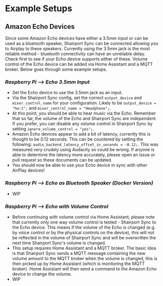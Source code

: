 Example Setups
===

Amazon Echo Devices
---
Since some Amazon Echo devices have either a 3.5mm input or can be used as a bluetooth speaker, Shairport Sync can be connected allowing you to Airplay to these speakers. Currently using the 3.5mm jack is the most reliable method - bluetooth connectivity can have an unreliable delay. Check first to see if your Echo device supports either of these. Volume control of the Echo device can be added via Home Assistant and a MQTT broker. Below goes through some example setups.
### _Raspberry Pi --> Echo 3.5mm Input_
* Set the Echo device to use the 3.5mm jack as an input.
* Via the Shairport Sync config, set the correct `output_device` and `mixer_control_name` for your configuration. Likely to be
`output_device = "hw:1";` and `mixer_control_name = "Headphone";`.
* At this point, you should be able to hear music via the Echo. Remember that so far, the volume of the Echo and Shairport Sync are _independent_. If you prefer, you can disable any volume control in Shairport Sync by setting `ignore_volume_control = "yes";`.
* Amazon Echo devices appear to add a bit of latency, currently this is thought to be 0.12 seconds. This can be countered by setting the following: `audio_backend_latency_offset_in_seconds = -0.12;`. This was measured _very_ crudely using Audacity so could be wrong. If anyone is able to determine the latency more accurately, please open an issue or pull request so these documents can be updated.
* You should now be able to use your Echo device in sync with other AirPlay devices!

### _Raspberry Pi --> Echo as Bluetooth Speaker (Docker Version)_
* WIP

### _Raspberry Pi --> Echo with Volume Control_
* Before continuing with volume control via Home Assistant, please note that currently only one way volume control is tested - Shairport Sync to the Echo device. This means if the volume of the Echo is changed (e.g. by voice control or by the physical controls on the device), this will not be reflected in the volume of Shairport Sync and will be overwritten the next time Shairport Sync's volume is changed.
* This setup requires Home Assistant and a MQTT broker. The basic idea is that Shairport Sync sends a MQTT message containing the new volume amount to the MQTT broker when the volume is changed, this is then picked up by Home Assistant (which is monitoring the MQTT broker). Home Assistant will then send a command to the Amazon Echo device to change the volume.
* WIP
